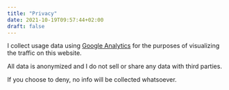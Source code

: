 ```yaml
---
title: "Privacy"
date: 2021-10-19T09:57:44+02:00
draft: false
---
```


I collect usage data using [Google Analytics](https://en.wikipedia.org/wiki/Google_Analytics) for the purposes of visualizing the traffic on this website.

All data is anonymized and I do not sell or share any data with third parties.

If you choose to deny, no info will be collected whatsoever.